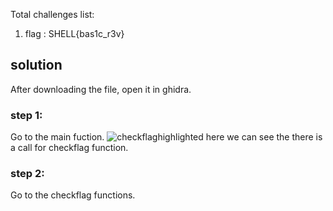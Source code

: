 Total challenges list:
1. flag : SHELL{bas1c_r3v}
## solution
After downloading the file, open it in ghidra.
### step 1:
Go to the main fuction.
![checkflaghighlighted](https://user-images.githubusercontent.com/70768880/116676862-23d8e300-a9c5-11eb-8371-d7a09a9c0f9d.png)
here we can see the there is a call for checkflag function.
### step 2:
Go to the checkflag functions.
